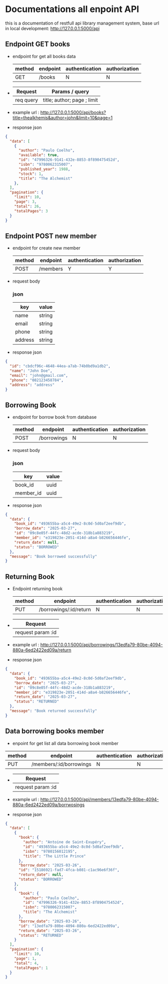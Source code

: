 # Documentations all enpoint API

this is a documentation of restfull api library management system, base url in local development: <http://127.0.0.1:5000/api>

## Endpoint GET books

- endpoint for get all books data

  | method | endpoint | authentication | authorization |
  | ------ | --------- | -------------- | ------------- |
  | GET | /books | N | N |

- | Request | Params / query |
  | ----- | ------ |
  |req query | title; author; page ; limit |

- example url : <http://127.0.0.1:5000/api/books?title=thealkhemis&author=john&limit=10&page=1>

- response json

```json
{
  "data": [
    {
      "author": "Paulo Coelho",
      "available": true,
      "id": "47996326-9141-432e-8853-8f890475452d",
      "isbn": "9780062315007",
      "published_year": 1988,
      "stock": 1,
      "title": "The Alchemist"
    },
  ],
  "pagination": {
    "limit": 10,
    "page": 3,
    "total": 26,
    "totalPages": 3
  }
}
```

## Endpoint POST new member

- endpoint for create new member

  | method | endpoint | authentication | authorization |
  | ------ | --------- | -------------- | ------------- |
  | POST | /members | Y | Y |

- request body

  ### json

  | key | value |
  | --- | ---- |
  | name | string |
  | email | string |
  | phone | string |
  | address | string |

- response json

```json
{
  "id": "cbdcf96c-4648-44ea-a7ab-74b0bd9a1db2",
  "name": "John Doe",
  "email": "john@gmail.com",
  "phone": "082123458784",
  "address": "address"
}
```

## Borrowing Book

- endpoint for borrow book from database

  | method | endpoint | authentication | authorization |
  | ------ | ------------------------------ | -------------- | ------------- |
  | POST | /borrowings | N | N |

- request body

  ### json

  | key | value |
  | --- | ---- |
  | book_id | uuid |
  | member_id | uuid |

- response json

```json
{
  "data": {
    "book_id": "493655ba-a5c4-49e2-8c0d-5d0af2eef9db",
    "borrow_date": "2025-03-27",
    "id": "09c8e05f-44fc-48d2-acde-318b1a883219",
    "member_id": "e319823e-2051-414d-a8a4-b826656446fe",
    "return_date": null,
    "status": "BORROWED"
  },
  "message": "Book borrowed successfully"
}
```

## Returning Book

- Endpoint returning book

  | method | endpoint | authentication | authorization |
  | ------ | ------------------------------ | -------------- | ------------- |
  | PUT | /borrowings/:id/return | N | N |

- | Request |
  | -----   |
  |request param :id   |

- example url : <http://127.0.0.1:5000/api/borrowings/13edfa79-80be-4094-880a-6ed2422ed09a/return>

- response json

```json
{
  "data": {
    "book_id": "493655ba-a5c4-49e2-8c0d-5d0af2eef9db",
    "borrow_date": "2025-03-27",
    "id": "09c8e05f-44fc-48d2-acde-318b1a883219",
    "member_id": "e319823e-2051-414d-a8a4-b826656446fe",
    "return_date": "2025-03-27",
    "status": "RETURNED"
  },
  "message": "Book returned successfully"
}
```

## Data borrowing books member

- enpoint for get list all data borrowing book member

 | method | endpoint | authentication | authorization |
  | ------ | ------------------------------ | -------------- | ------------- |
  | PUT | /members/:id/borrowings | N | N |

- | Request |
  | -----   |
  |request param :id   |

- example url : <http://127.0.0.1:5000/api/members/13edfa79-80be-4094-880a-6ed2422ed09a/borrwosings>

- response json

```json
{
  "data": [
    {
      "book": {
        "author": "Antoine de Saint-Exupéry",
        "id": "493655ba-a5c4-49e2-8c0d-5d0af2eef9db",
        "isbn": "9780156012195",
        "title": "The Little Prince"
      },
      "borrow_date": "2025-03-26",
      "id": "15186921-fad7-4fca-b081-c1ac96e6f36f",
      "return_date": null,
      "status": "BORROWED"
    },
    {
      "book": {
        "author": "Paulo Coelho",
        "id": "47996326-9141-432e-8853-8f890475452d",
        "isbn": "9780062315007",
        "title": "The Alchemist"
      },
      "borrow_date": "2025-03-26",
      "id": "13edfa79-80be-4094-880a-6ed2422ed09a",
      "return_date": "2025-03-26",
      "status": "RETURNED"
    }
  ],
  "pagination": {
    "limit": 10,
    "page": 1,
    "total": 4,
    "totalPages": 1
  }
}
```
